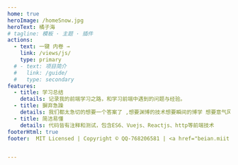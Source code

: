 ```yaml
---
home: true
heroImage: /homeSnow.jpg
heroText: 橘子海
# tagline: 模板 · 主题 · 插件
actions:
  - text: 一键 内卷 →
    link: /views/js/
    type: primary
  # - text: 项目简介
  #   link: /guide/
  #   type: secondary
features:
  - title: 学习总结
    details: 记录我的前端学习之路，和学习前端中遇到的问题与经验。
  - title: 摒弃急躁
    details: 我们都太急切的想要一个答案了 ,想要渊博的技术想要瞬间的博学 想要意气风发。可是现实告诉我们 操之过急就会败北 他要我等 要我耐得住这冗长的寂寞。要我交出足够的努力堆砌在这沉闷的时光里 他才肯把我想要的一切一点一点的递送到我的手中。
  - title: 简洁易懂 
    details: 代码皆有注释和测试，包含ES6、Vuejs、Reactjs、http等前端技术
footerHtml: true
footer:  MIT Licensed | Copyright © QQ-768206581 | <a href="beian.miit.gov.cn" target="_blank">黑ICP备20003708号</a>


---
```

